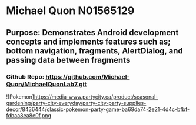 # Michael Quon N01565129
## Purpose: Demonstrates Android development concepts and implements features such as; bottom navigation, fragments, AlertDialog, and passing data between fragments
### Github Repo: https://github.com/Michael-Quon/MichaelQuonLab7.git
![Pokemon]https://media-www.partycity.ca/product/seasonal-gardening/party-city-everyday/party-city-party-supplies-decor/8436444/classic-pokemon-party-game-ba69da74-2e21-4d4c-bfbf-fdbaa8ea8e0f.png